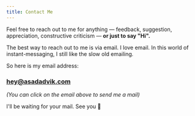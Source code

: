 ```yaml
---
title: Contact Me
---
```

Feel free to reach out to me for anything — feedback, suggestion, appreciation, constructive criticism — **or just to say "Hi".**

The best way to reach out to me is via email. I love email. In this world of instant-messaging, I still like the slow old emailing. 

So here is my email address:

### **[hey@asadadvik.com](mailto:hey@asadadvik.com)**

*(You can click on the email above to send me a mail)*

I'll be waiting for your mail. See you 👋